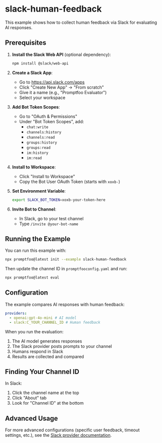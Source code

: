 # slack-human-feedback

This example shows how to collect human feedback via Slack for evaluating AI responses.

## Prerequisites

1. **Install the Slack Web API** (optional dependency):

   ```bash
   npm install @slack/web-api
   ```

2. **Create a Slack App**:
   - Go to https://api.slack.com/apps
   - Click "Create New App" → "From scratch"
   - Give it a name (e.g., "Promptfoo Evaluator")
   - Select your workspace

3. **Add Bot Token Scopes**:
   - Go to "OAuth & Permissions"
   - Under "Bot Token Scopes", add:
     - `chat:write`
     - `channels:history`
     - `channels:read`
     - `groups:history`
     - `groups:read`
     - `im:history`
     - `im:read`

4. **Install to Workspace**:
   - Click "Install to Workspace"
   - Copy the Bot User OAuth Token (starts with `xoxb-`)

5. **Set Environment Variable**:

   ```bash
   export SLACK_BOT_TOKEN=xoxb-your-token-here
   ```

6. **Invite Bot to Channel**:
   - In Slack, go to your test channel
   - Type `/invite @your-bot-name`

## Running the Example

You can run this example with:

```bash
npx promptfoo@latest init --example slack-human-feedback
```

Then update the channel ID in `promptfooconfig.yaml` and run:

```bash
npx promptfoo@latest eval
```

## Configuration

The example compares AI responses with human feedback:

```yaml
providers:
  - openai:gpt-4o-mini # AI model
  - slack:C_YOUR_CHANNEL_ID # Human feedback
```

When you run the evaluation:

1. The AI model generates responses
2. The Slack provider posts prompts to your channel
3. Humans respond in Slack
4. Results are collected and compared

## Finding Your Channel ID

In Slack:

1. Click the channel name at the top
2. Click "About" tab
3. Look for "Channel ID" at the bottom

## Advanced Usage

For more advanced configurations (specific user feedback, timeout settings, etc.), see the [Slack provider documentation](https://promptfoo.dev/docs/providers/slack).
